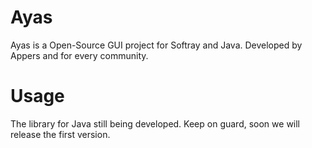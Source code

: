 # Ayas
Ayas is a Open-Source GUI project for Softray and Java.
Developed by Appers and for every community.
# Usage
The library for Java still being developed. Keep on guard, soon we will release the first version.
